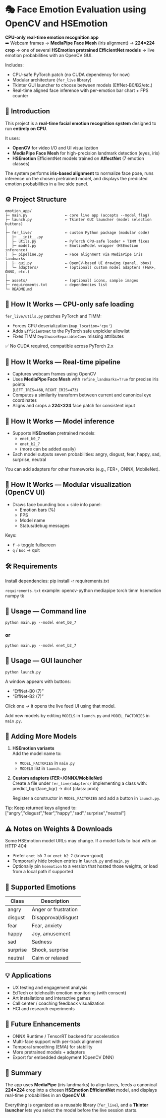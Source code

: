 # 🎭 Face Emotion Evaluation using OpenCV and HSEmotion

**CPU-only real-time emotion recognition app**  
➡️ Webcam frames → **MediaPipe Face Mesh** (iris alignment) → **224×224 crop** → one of several **HSEmotion pretrained EfficientNet models** → live emotion probabilities with an OpenCV GUI.

Includes:
- CPU-safe PyTorch patch (no CUDA dependency for now)
- Modular architecture (`fer_live` library)
- Tkinter GUI launcher to choose between models (EffNet-B0/B2/etc.)
- Real-time aligned face inference with per-emotion bar chart + FPS counter

## 🧠 Introduction

This project is a **real-time facial emotion recognition system** designed to run **entirely on CPU**.

It uses:
- **OpenCV** for video I/O and UI visualization  
- **MediaPipe Face Mesh** for high-precision landmark detection (eyes, iris)  
- **HSEmotion** EfficientNet models trained on **AffectNet** (7 emotion classes)

The system performs **iris-based alignment** to normalize face pose, runs inference on the chosen pretrained model, and displays the predicted emotion probabilities in a live side panel.

## ⚙️ Project Structure
```
emotion_app/
├─ main.py                 ← core live app (accepts --model flag)
├─ launch.py               ← Tkinter GUI launcher (model selection buttons)
│
├─ fer_live/               ← custom Python package (modular code)
│  ├─ __init__.py
│  ├─ utils.py             ← PyTorch CPU-safe loader + TIMM fixes
│  ├─ model.py             ← EmotionModel wrapper (HSEmotion inference)
│  ├─ pipeline.py          ← Face alignment via MediaPipe iris landmarks
│  ├─ gui.py               ← OpenCV-based UI drawing (panel, bbox)
│  └─ adapters/            ← (optional) custom model adapters (FER+, ONNX, etc.)
│
├─ assets/                 ← (optional) icons, sample images
├─ requirements.txt        ← dependencies list
└─ README.md
```
## 🚀 How It Works — CPU-only safe loading

`fer_live/utils.py` patches PyTorch and TIMM:
- Forces CPU deserialization (`map_location='cpu'`)
- Adds `EfficientNet` to the PyTorch safe unpickler allowlist
- Fixes TIMM `DepthwiseSeparableConv` missing attributes

✅ No CUDA required, compatible across PyTorch 2.x

## 🚀 How It Works — Real-time pipeline

- Captures webcam frames using OpenCV  
- Uses **MediaPipe Face Mesh** with `refine_landmarks=True` for precise iris points  
  (`LEFT_IRIS=468`, `RIGHT_IRIS=473`)
- Computes a similarity transform between current and canonical eye coordinates  
- Aligns and crops a **224×224** face patch for consistent input

## 🚀 How It Works — Model inference

- Supports **HSEmotion** pretrained models:
  - `enet_b0_7`
  - `enet_b2_7`
  - (more can be added easily)
- Each model outputs seven probabilities:
  angry, disgust, fear, happy, sad, surprise, neutral

You can add adapters for other frameworks (e.g., FER+, ONNX, MobileNet).

## 🚀 How It Works — Modular visualization (OpenCV UI)

- Draws face bounding box + side info panel:
  - Emotion bars (%)
  - FPS
  - Model name
  - Status/debug messages

Keys:
- `f` → toggle fullscreen
- `q` / `Esc` → quit

## 🛠️ Requirements

Install dependencies:
pip install -r requirements.txt

`requirements.txt` example:
opencv-python
mediapipe
torch
timm
hsemotion
numpy
tk

## 📝 Usage — Command line

```python main.py --model enet_b0_7```
### or
```python main.py --model enet_b2_7```

## 📝 Usage — GUI launcher

```python launch.py```

A window appears with buttons:
- “EffNet-B0 (7)”
- “EffNet-B2 (7)”

Click one → it opens the live feed UI using that model.

Add new models by editing `MODELS` in `launch.py` and `MODEL_FACTORIES` in `main.py`.

## 🧩 Adding More Models

1) **HSEmotion variants**  
   Add the model name to:
   - `MODEL_FACTORIES` in `main.py`
   - `MODELS` list in `launch.py`

2) **Custom adapters (FER+/ONNX/MobileNet)**  
   Create a file under `fer_live/adapters/` implementing a class with:
   predict_bgr(face_bgr) -> dict {class: prob}

   Register a constructor in `MODEL_FACTORIES` and add a button in `launch.py`.

Tip: Keep returned keys aligned to:
["angry","disgust","fear","happy","sad","surprise","neutral"]

## ⚠️ Notes on Weights & Downloads

Some HSEmotion model URLs may change. If a model fails to load with an HTTP 404:
- Prefer `enet_b0_7` or `enet_b2_7` (known-good)
- Temporarily hide broken entries in `launch.py` and `main.py`
- Optionally pin `hsemotion` to a version that hosted those weights, or load from a local path if supported

## 🧩 Supported Emotions

| Class    | Description               |
|--------- |---------------------------|
| angry    | Anger or frustration      |
| disgust  | Disapproval/disgust       |
| fear     | Fear, anxiety             |
| happy    | Joy, amusement            |
| sad      | Sadness                   |
| surprise | Shock, surprise           |
| neutral  | Calm or relaxed           |

## 💡 Applications

- UX testing and engagement analysis  
- EdTech or telehealth emotion monitoring (with consent)  
- Art installations and interactive games  
- Call center / coaching feedback visualization  
- HCI and research experiments

## 🔮 Future Enhancements

- ONNX Runtime / TensorRT backend for acceleration  
- Multi-face support with per-track alignment  
- Temporal smoothing (EMA) for stability  
- More pretrained models + adapters  
- Export for embedded deployment (OpenCV DNN)

## 🧾 Summary

The app uses **MediaPipe** (iris landmarks) to align faces, feeds a canonical **224×224** crop into a chosen **HSEmotion EfficientNet** model, and displays real-time probabilities in an **OpenCV UI**.

Everything is organized as a reusable library (`fer_live`), and a **Tkinter launcher** lets you select the model before the live session starts.
